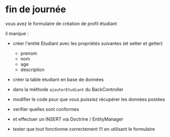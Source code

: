 # fin de journée

vous avez le formulaire de création de profil étudiant

il manque :

- créer l'entité Etudiant avec les propriétés suivantes  (et setter et getter)
    - prenom
    - nom
    - age
    - description

- créer la table etudiant en base de données

- dans la méthode `ajouterEtudiant` du BackController
- modifier le code pour que vous puissiez récupérer les données postées
- verifier quelles sont conformes
- et effectuer un INSERT via Doctrine / EntityManager 

- tester que tout fonctionne correctement !!! en utilisant le formulaire 
